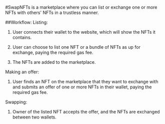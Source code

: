 #SwapNFTs is a marketplace where you can list or exchange one or more NFTs with others' NFTs in a trustless manner. 


##Workflow:
Listing:

1. User connects their wallet to the website, which will show the NFTs it contains.

2. User can choose to list one NFT or a bundle of NFTs as up for exchange, paying the required gas fee. 

3. The NFTs are added to the marketplace.

Making an offer:

1. User finds an NFT on the marketplace that they want to exchange with and submits an offer of one or more NFTs in their wallet, paying the required gas fee.

Swapping:

1. Owner of the listed NFT accepts the offer, and the NFTs are exchanged between two wallets. 


